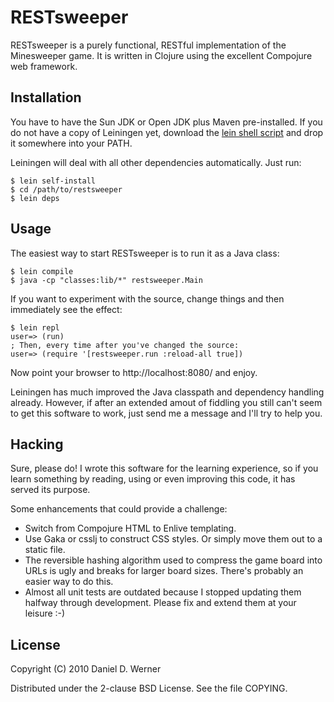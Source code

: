 # RESTsweeper

RESTsweeper is a purely functional, RESTful implementation of the Minesweeper
game. It is written in Clojure using the excellent Compojure web framework.

## Installation

You have to have the Sun JDK or Open JDK plus Maven pre-installed. If you do
not have a copy of Leiningen yet, download the
[lein shell script](http://github.com/technomancy/leiningen/raw/stable/bin/lein)
and drop it somewhere into your PATH.

Leiningen will deal with all other dependencies automatically. Just run:

    $ lein self-install
    $ cd /path/to/restsweeper
    $ lein deps

## Usage

The easiest way to start RESTsweeper is to run it as a Java class:

    $ lein compile
    $ java -cp "classes:lib/*" restsweeper.Main

If you want to experiment with the source, change things and then immediately see the effect:

    $ lein repl
    user=> (run)
    ; Then, every time after you've changed the source:
    user=> (require '[restsweeper.run :reload-all true])

Now point your browser to http://localhost:8080/ and enjoy.

Leiningen has much improved the Java classpath and dependency handling already.
However, if after an extended amout of fiddling you still can't seem to get
this software to work, just send me a message and I'll try to help you.

## Hacking

Sure, please do! I wrote this software for the learning experience, so if you
learn something by reading, using or even improving this code, it has served
its purpose.

Some enhancements that could provide a challenge:

* Switch from Compojure HTML to Enlive templating.
* Use Gaka or csslj to construct CSS styles. Or simply move them out to a static file.
* The reversible hashing algorithm used to compress the game board into URLs is
  ugly and breaks for larger board sizes. There's probably an easier way to do this.
* Almost all unit tests are outdated because I stopped updating them halfway
  through development. Please fix and extend them at your leisure :-)

## License

Copyright (C) 2010  Daniel D. Werner

Distributed under the 2-clause BSD License. See the file COPYING.
